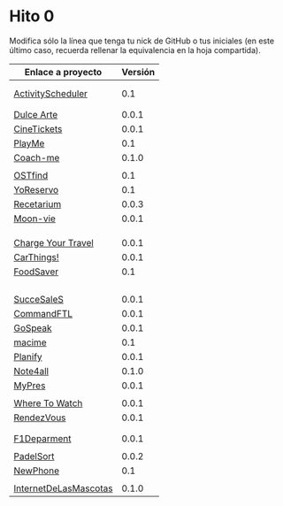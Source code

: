 # Hito 0

Modifica sólo la línea que tenga tu nick de GitHub o tus iniciales (en este
último caso, recuerda rellenar la equivalencia en la hoja compartida).

| Enlace a proyecto                                                                | Versión |
| -------------------------------------------------------------------------------- | ------- |
| <!-- Enlace de A M A M -->                                                       |         |
| <!-- Enlace de A A W P -->                                                       |         |
| [ActivityScheduler](https://github.com/khawla-k-banydomi/cloudcomputingrepo)     | 0.1      | 
| <!-- Enlace de B M A -->                                                         |         |
| <!-- Enlace de B A F H -->                                                       |         |
| [Dulce Arte](https://github.com/Kevincamp/Mi-Dulce-Arte)                         | 0.0.1   |
| [CineTickets](https://github.com/mcarmona99/CineTickets)                         | 0.0.1   |
| [PlayMe](https://github.com/Jumacasni/PlayMe)                                    | 0.1     |
| [Coach-me](https://github.com/guillecchm/coach-me)                               | 0.1.0   |
| <!-- Enlace de D L V H J L -->                                                   |         |
| [OSTfind](https://github.com/jlgallego99/OSTfind)                                | 0.1     |
| [YoReservo](https://github.com/migueg/CC-Proyecto-21-22)                         | 0.1     |
| [Recetarium](https://github.com/jcgq/MII_CC_UGR)                                 | 0.0.3   |
| [Moon-vie](https://github.com/LCinder/Moon-vie)                                  | 0.0.1   |
| <!-- Enlace de J M -->                                                           |         |
| <!-- Enlace de K Z -->                                                           |         |
| <!-- Enlace de L S A E -->                                                       |         |
| [Charge Your Travel](https://github.com/DomingoLopez/Charge-Your-Travel)         | 0.0.1   |
| [CarThings!](https://github.com/MenaBarrera/CC_21_22)                            | 0.0.1   |
| [FoodSaver](https://github.com/Mil4n0r/CC2021)                                   | 0.1     |
| <!-- Enlace de N M D -->                                                         |         |
| <!-- Enlace de N N -->                                                           |         |
| <!-- Enlace de O T M -->                                                         |         |
| <!-- Enlace de P S S L -->                                                       |         |
| [SucceSaleS](https://github.com/Samius1/SucceSaleS)                              | 0.0.1   |
| [CommandFTL](https://github.com/Anglepi/CommandFTL)                              | 0.0.1   |
| [GoSpeak](https://github.com/opolovynka/GoSpeak)                                 | 0.0.1   |
| [macime](https://github.com/soyjorgeprg/macime)                                  | 0.1     |
| [Planify](https://github.com/Palinkara/Planify)                                  | 0.0.1   |
| [Note4all](https://github.com/FernandoRoldan93/note4all)                         | 0.1.0   |
| [MyPres](https://github.com/JruizD16/CC-JR-2021)                                 | 0.0.1   |
| <!-- Enlace de S D L C J -->                                                     |         |
| [Where To Watch](https://github.com/Josalmer/where-to-watch)                     | 0.0.1   |
| [RendezVous](https://github.com/ajalba/rendezvous)                               | 0.0.1   |
| <!-- Enlace de S M C -->                                                         |         |
| <!-- Enlace de S V L E -->                                                       |         |
| [F1Deparment](https://github.com/Nastard/F1Deparment)                            | 0.0.1   |
| <!-- Enlace de T R C -->                                                         |         |
| [PadelSort](https://github.com/carlostorralba/padelSort)                         | 0.0.2   |
| [NewPhone](https://github.com/vtt0001/NewPhone)                                  | 0.1     |
| <!-- Enlace de ccvaillant1992 -->                                                |         |
| [InternetDeLasMascotas](https://github.com/ccvaillant1992/InternetDeLasMascotas) | 0.1.0   |
